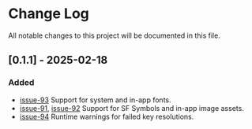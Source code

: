 # Change Log
All notable changes to this project will be documented in this file.

<!--
## [Unreleased] - yyyy-mm-dd

### Added
- [ISSUE-XXXX](http://tickets.projectname.com/browse/PROJECTNAME-XXXX)  
  Ticket title goes here.
- [ISSUE-YYYY](http://tickets.projectname.com/browse/PROJECTNAME-YYYY)  
  Ticket title goes here.

### Changed
- Describe changes here.

### Fixed
- Describe fixes here.

-->

## [0.1.1] - 2025-02-18

### Added
- [issue-93](https://github.com/Snapp-Mobile/SnappTheming/issues/93)
  Support for system and in-app fonts.
- [issue-91](https://github.com/Snapp-Mobile/SnappTheming/issues/91), [issue-92](https://github.com/Snapp-Mobile/SnappTheming/issues/92)
  Support for SF Symbols and in-app image assets.
- [issue-94](https://github.com/Snapp-Mobile/SnappTheming/issues/94)
  Runtime warnings for failed key resolutions.
